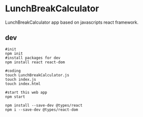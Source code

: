 # LunchBreakCalculator
LunchBreakCalculator app based on javascripts react framework.

## dev

```shell
#init
npm init
#install packages for dev
npm install react react-dom

#coding
touch LunchBreakCalculator.js
touch index.js
touch index.html

#start this web app
npm start

npm install --save-dev @types/react
npm i --save-dev @types/react-dom
```

